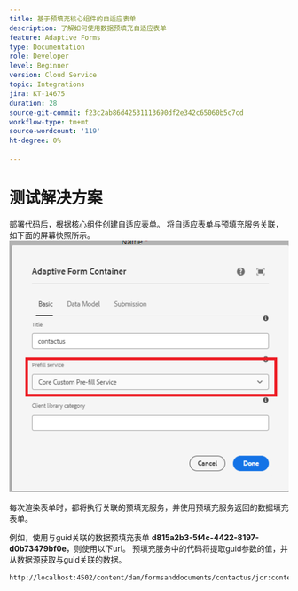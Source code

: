 ```yaml
---
title: 基于预填充核心组件的自适应表单
description: 了解如何使用数据预填充自适应表单
feature: Adaptive Forms
type: Documentation
role: Developer
level: Beginner
version: Cloud Service
topic: Integrations
jira: KT-14675
duration: 28
source-git-commit: f23c2ab86d42531113690df2e342c65060b5c7cd
workflow-type: tm+mt
source-wordcount: '119'
ht-degree: 0%

---
```


# 测试解决方案

部署代码后，根据核心组件创建自适应表单。 将自适应表单与预填充服务关联，如下面的屏幕快照所示。
![预填充服务](assets/pre-fill-service.png)

每次渲染表单时，都将执行关联的预填充服务，并使用预填充服务返回的数据填充表单。

例如，使用与guid关联的数据预填充表单 **d815a2b3-5f4c-4422-8197-d0b73479bf0e**，则使用以下url。
预填充服务中的代码将提取guid参数的值，并从数据源获取与guid关联的数据。

```html
http://localhost:4502/content/dam/formsanddocuments/contactus/jcr:content?wcmmode=disabled&guid=d815a2b3-5f4c-4422-8197-d0b73479bf0e
```
